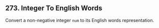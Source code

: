 ## 273. Integer To English Words

Convert a non-negative integer <code>num</code> to its English words representation.
